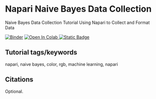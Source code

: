 # Napari Naive Bayes Data Collection

Naive Bayes Data Collection Tutorial Using Napari to Collect and Format Data

[![Binder](https://mybinder.org/badge_logo.svg)](https://mybinder.org/v2/gh/danforthcenter/napari_naive_bayes_tutorial/HEAD)
<a target="_blank" href="https://colab.research.google.com/github/danforthcenter/napari_naive_bayes_tutorial">
  <img src="https://colab.research.google.com/assets/colab-badge.svg" alt="Open In Colab"/>
</a>
[![Static Badge](https://img.shields.io/badge/Open%20on%20GitHub-black?logo=github)](https://github.com/danforthcenter/napari_naive_bayes_tutorial)

## Tutorial tags/keywords

napari, naive bayes, color, rgb, machine learning, napari

## Citations

Optional.
